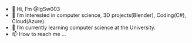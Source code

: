 - 👋 Hi, I’m @IgSw003
- 👀 I’m interested in computer science, 3D projects(Blender), Coding(C#), Cloud(Azure).
- 🌱 I’m currently learning computer science at the University.
- 📫 How to reach me ...

